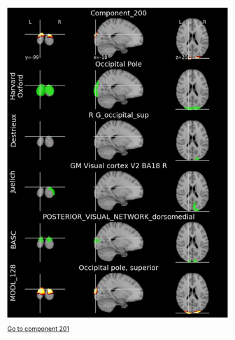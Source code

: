 


![200](preliminary/200.jpg "Component 200")

[Go to component 201](https://parietal-inria.github.io/MODL_atlas/512/201 "Component 201")
